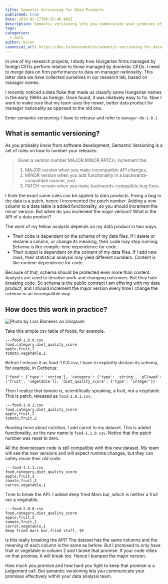 ```yaml
---
title: Semantic Versioning for Data Products
published: true
date: 2019-02-27T06:35:40.902Z
description: Semantic versioning lets you communicate your promises effectively within your data analysis team.
tags:
categories:
  - data
author: koren
canonical_url: https://dev.to/korenmiklos/semantic-versioning-for-data-products-296h
---
```


In one of my research projects, I study how Hungarian firms managed by foreign CEOs perform relative to those managed by domestic CEOs. I need to merge data on firm performance to data on manager nationality. This latter data we have collected ourselves in our research lab, based on manager names.

I recently noticed a data fluke that made us classify some Hungarian names in the early 1990s as foreign. Once found, it was relatively easy to fix. Now I want to make sure that my team uses the newer, better data product for manager nationality as opposed to the old one.

Enter semantic versioning: I have to release and refer to `manager-db-1.0.1`.

## What is semantic versioning?
As you probably know from software development, Semantic Versioning is a set of rules on how to number your releases:

> Given a version number MAJOR.MINOR.PATCH, increment the:
> 1. MAJOR version when you make incompatible API changes,
> 2. MINOR version when you add functionality in a backwards-compatible manner, and
> 3. PATCH version when you make backwards-compatible bug fixes.

I think the exact same rules can be applied to data products. Fixing a bug in the data is a patch, hence I incremented the patch number. Adding a new column to a data table is added functionality, so you should increment the minor version. But when do you increment the major version? What is the API of a data product?

The work of my fellow analysts depends on my data product in two ways:

- Their code is dependent on the schema of my data files. If I delete or rename a column, or change its meaning, their code may stop running. Schema is like compile-time dependence for code.
- Their output is dependent on the content of my data files. If I add new rows, their statistical analysis may yield different numbers. Content is like runtime dependence for code.

Because of that, schema should be protected even more than content. Analysts are used to iterative work and changing outcomes. But they hate breaking code. So schema is the public contract I am offering with my data product, and I should increment the major version every time I change the schema in an incompatible way.

## How does this work in practice?

![Photo by Lars Blankers on Unsplash](https://thepracticaldev.s3.amazonaws.com/i/ni0175aisq0f3btkn0ro.jpg)

Take this simple csv table of foods, for example.

```
---food-1.0.0.csv
food,category,diet_quality_score
apple,fruit,2
tomato,vegetable,2
```
Before I release it as food-1.0.0.csv, I have to explicitly declare its schema, for example, in Cerberus:
```
{'food': {'type': 'string'}, 'category': {'type': 'string', 'allowed': ['fruit', 'vegetable']}, 'diet_quality_score': {'type': 'integer'}}
```
Then I realize that tomato is, scientifically speaking, a fruit, not a vegetable. This is patch, released as `food-1.0.1.csv`:

```
---food-1.0.1.csv
food,category,diet_quality_score
apple,fruit,2
tomato,fruit,2
```
Reading more about nutrition, I add carrot to my dataset. This is added functionality, so the new name is `food-1.1.0.csv`. Notice that the patch number was reset to zero.

All the downstream code is still compatible with this new dataset. My team will see the new versions and will expect runtime changes, but they can safely reuse their old code.

```
---food-1.1.1.csv
food,category,diet_quality_score
apple,fruit,2
tomato,fruit,2
carrot,vegetable,1
```
Time to break the API. I added deep fried Mars bar, which is neither a fruit nor a vegetable.

```
---food-2.0.0.csv
food,category,diet_quality_score
apple,fruit,2
tomato,fruit,2
carrot,vegetable,1
deep fried mars bar,fried stuff,-10
```
Is this really breaking the API? The dataset has the same columns and the meaning of each column is the same as before. But I promised to only have fruit or vegetable in column 2 and I broke that promise. If your code relies on that promise, it will break too. Hence I bumped the major version.

How much you promise and how hard you fight to keep that promise is a judgement call. But semantic versioning lets you communicate your promises effectively within your data analysis team.